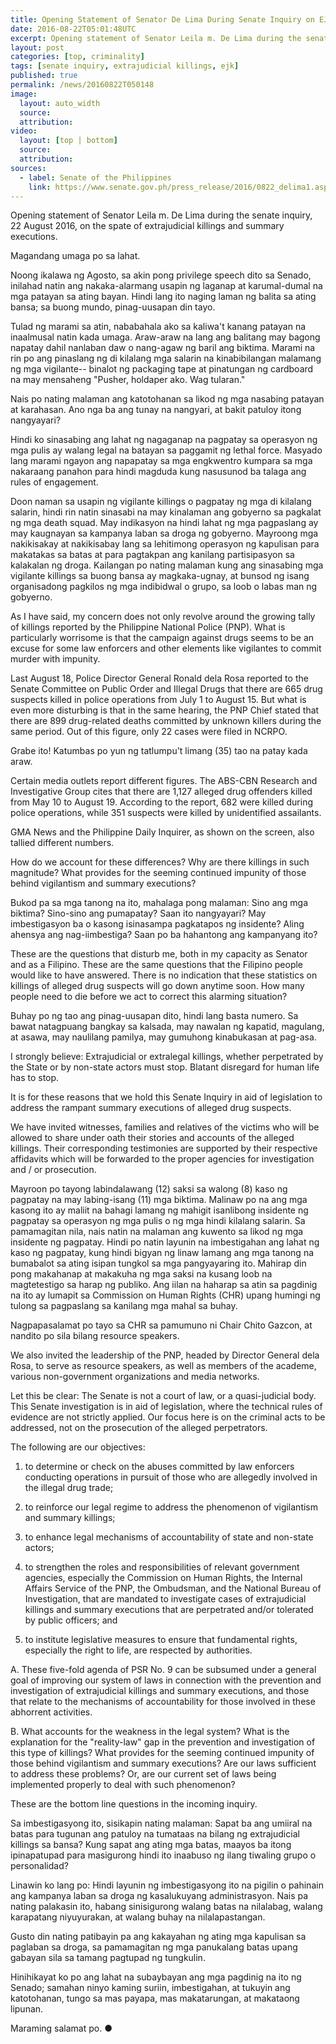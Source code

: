 ```yaml
---
title: Opening Statement of Senator De Lima During Senate Inquiry on EJK
date: 2016-08-22T05:01:48UTC
excerpt: Opening statement of Senator Leila m. De Lima during the senate inquiry, 22 August 2016, on the spate of extrajudicial killings and summary executions.
layout: post
categories: [top, criminality]
tags: [senate inquiry, extrajudicial killings, ejk]
published: true
permalink: /news/20160822T050148
image:
  layout: auto_width
  source: 
  attribution: 
video:
  layout: [top | bottom]
  source: 
  attribution: 
sources:
  - label: Senate of the Philippines
    link: https://www.senate.gov.ph/press_release/2016/0822_delima1.asp
---
```


Opening statement of Senator Leila m. De Lima during the senate inquiry, 22 August 2016, on the spate of extrajudicial killings and summary executions.

Magandang umaga po sa lahat.

Noong ikalawa ng Agosto, sa akin pong privilege speech dito sa Senado, inilahad natin ang nakaka-alarmang usapin ng laganap at karumal-dumal na mga patayan sa ating bayan. Hindi lang ito naging laman ng balita sa ating bansa; sa buong mundo, pinag-uusapan din tayo.

Tulad ng marami sa atin, nababahala ako sa kaliwa't kanang patayan na inaalmusal natin kada umaga. Araw-araw na lang ang balitang may bagong napatay dahil nanlaban daw o nang-agaw ng baril ang biktima. Marami na rin po ang pinaslang ng di kilalang mga salarin na kinabibilangan malamang ng mga vigilante-- binalot ng packaging tape at pinatungan ng cardboard na may mensaheng "Pusher, holdaper ako. Wag tularan."

Nais po nating malaman ang katotohanan sa likod ng mga nasabing patayan at karahasan. Ano nga ba ang tunay na nangyari, at bakit patuloy itong nangyayari?

Hindi ko sinasabing ang lahat ng nagaganap na pagpatay sa operasyon ng mga pulis ay walang legal na batayan sa paggamit ng lethal force. Masyado lang marami ngayon ang napapatay sa mga engkwentro kumpara sa mga nakaraang panahon para hindi magduda kung nasusunod ba talaga ang rules of engagement.

Doon naman sa usapin ng vigilante killings o pagpatay ng mga di kilalang salarin, hindi rin natin sinasabi na may kinalaman ang gobyerno sa pagkalat ng mga death squad. May indikasyon na hindi lahat ng mga pagpaslang ay may kaugnayan sa kampanya laban sa droga ng gobyerno. Mayroong mga nakikisakay at nakikisabay lang sa lehitimong operasyon ng kapulisan para makatakas sa batas at para pagtakpan ang kanilang partisipasyon sa kalakalan ng droga. Kailangan po nating malaman kung ang sinasabing mga vigilante killings sa buong bansa ay magkaka-ugnay, at bunsod ng isang organisadong pagkilos ng mga indibidwal o grupo, sa loob o labas man ng gobyerno.

As I have said, my concern does not only revolve around the growing tally of killings reported by the Philippine National Police (PNP). What is particularly worrisome is that the campaign against drugs seems to be an excuse for some law enforcers and other elements like vigilantes to commit murder with impunity.

Last August 18, Police Director General Ronald dela Rosa reported to the Senate Committee on Public Order and Illegal Drugs that there are 665 drug suspects killed in police operations from July 1 to August 15. But what is even more disturbing is that in the same hearing, the PNP Chief stated that there are 899 drug-related deaths committed by unknown killers during the same period. Out of this figure, only 22 cases were filed in NCRPO.

Grabe ito! Katumbas po yun ng tatlumpu't limang (35) tao na patay kada araw.

Certain media outlets report different figures. The ABS-CBN Research and Investigative Group cites that there are 1,127 alleged drug offenders killed from May 10 to August 19. According to the report, 682 were killed during police operations, while 351 suspects were killed by unidentified assailants.

GMA News and the Philippine Daily Inquirer, as shown on the screen, also tallied different numbers.

How do we account for these differences? Why are there killings in such magnitude? What provides for the seeming continued impunity of those behind vigilantism and summary executions?

Bukod pa sa mga tanong na ito, mahalaga pong malaman: Sino ang mga biktima? Sino-sino ang pumapatay? Saan ito nangyayari? May imbestigasyon ba o kasong isinasampa pagkatapos ng insidente? Aling ahensya ang nag-iimbestiga? Saan po ba hahantong ang kampanyang ito?

These are the questions that disturb me, both in my capacity as Senator and as a Filipino. These are the same questions that the Filipino people would like to have answered. There is no indication that these statistics on killings of alleged drug suspects will go down anytime soon. How many people need to die before we act to correct this alarming situation?

Buhay po ng tao ang pinag-uusapan dito, hindi lang basta numero. Sa bawat natagpuang bangkay sa kalsada, may nawalan ng kapatid, magulang, at asawa, may naulilang pamilya, may gumuhong kinabukasan at pag-asa.

I strongly believe: Extrajudicial or extralegal killings, whether perpetrated by the State or by non-state actors must stop. Blatant disregard for human life has to stop.

It is for these reasons that we hold this Senate Inquiry in aid of legislation to address the rampant summary executions of alleged drug suspects.

We have invited witnesses, families and relatives of the victims who will be allowed to share under oath their stories and accounts of the alleged killings. Their corresponding testimonies are supported by their respective affidavits which will be forwarded to the proper agencies for investigation and / or prosecution.

Mayroon po tayong labindalawang (12) saksi sa walong (8) kaso ng pagpatay na may labing-isang (11) mga biktima. Malinaw po na ang mga kasong ito ay maliit na bahagi lamang ng mahigit isanlibong insidente ng pagpatay sa operasyon ng mga pulis o ng mga hindi kilalang salarin. Sa pamamagitan nila, nais natin na malaman ang kuwento sa likod ng mga insidente ng pagpatay. Hindi po natin layunin na imbestigahan ang lahat ng kaso ng pagpatay, kung hindi bigyan ng linaw lamang ang mga tanong na bumabalot sa ating isipan tungkol sa mga pangyayaring ito. Mahirap din pong makahanap at makakuha ng mga saksi na kusang loob na magtetestigo sa harap ng publiko. Ang iilan na haharap sa atin sa pagdinig na ito ay lumapit sa Commission on Human Rights (CHR) upang humingi ng tulong sa pagpaslang sa kanilang mga mahal sa buhay.

Nagpapasalamat po tayo sa CHR sa pamumuno ni Chair Chito Gazcon, at nandito po sila bilang resource speakers.

We also invited the leadership of the PNP, headed by Director General dela Rosa, to serve as resource speakers, as well as members of the academe, various non-government organizations and media networks.

Let this be clear: The Senate is not a court of law, or a quasi-judicial body. This Senate investigation is in aid of legislation, where the technical rules of evidence are not strictly applied. Our focus here is on the criminal acts to be addressed, not on the prosecution of the alleged perpetrators.

The following are our objectives:

1. to determine or check on the abuses committed by law enforcers conducting operations in pursuit of those who are allegedly involved in the illegal drug trade;

2. to reinforce our legal regime to address the phenomenon of vigilantism and summary killings;

3. to enhance legal mechanisms of accountability of state and non-state actors;

4. to strengthen the roles and responsibilities of relevant government agencies, especially the Commission on Human Rights, the Internal Affairs Service of the PNP, the Ombudsman, and the National Bureau of Investigation, that are mandated to investigate cases of extrajudicial killings and summary executions that are perpetrated and/or tolerated by public officers; and

5. to institute legislative measures to ensure that fundamental rights, especially the right to life, are respected by authorities.

A. These five-fold agenda of PSR No. 9 can be subsumed under a general goal of improving our system of laws in connection with the prevention and investigation of extrajudicial killings and summary executions, and those that relate to the mechanisms of accountability for those involved in these abhorrent activities.

B. What accounts for the weakness in the legal system? What is the explanation for the "reality-law" gap in the prevention and investigation of this type of killings? What provides for the seeming continued impunity of those behind vigilantism and summary executions? Are our laws sufficient to address these problems? Or, are our current set of laws being implemented properly to deal with such phenomenon?

These are the bottom line questions in the incoming inquiry.

Sa imbestigasyong ito, sisikapin nating malaman: Sapat ba ang umiiral na batas para tugunan ang patuloy na tumataas na bilang ng extrajudicial killings sa bansa? Kung sapat ang ating mga batas, maayos ba itong ipinapatupad para masigurong hindi ito inaabuso ng ilang tiwaling grupo o personalidad?

Linawin ko lang po: Hindi layunin ng imbestigasyong ito na pigilin o pahinain ang kampanya laban sa droga ng kasalukuyang administrasyon. Nais pa nating palakasin ito, habang sinisigurong walang batas na nilalabag, walang karapatang niyuyurakan, at walang buhay na nilalapastangan.

Gusto din nating patibayin pa ang kakayahan ng ating mga kapulisan sa paglaban sa droga, sa pamamagitan ng mga panukalang batas upang gabayan sila sa tamang pagtupad ng tungkulin.

Hinihikayat ko po ang lahat na subaybayan ang mga pagdinig na ito ng Senado; samahan ninyo kaming suriin, imbestigahan, at tukuyin ang katotohanan, tungo sa mas payapa, mas makatarungan, at makataong lipunan.

Maraming salamat po.
&#x25cf;
